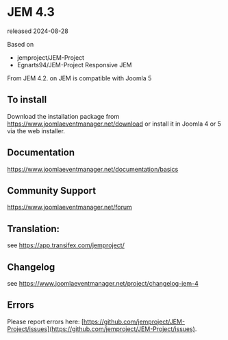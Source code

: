 # JEM 4.3
released 2024-08-28

Based on
- jemproject/JEM-Project
- Egnarts94/JEM-Project Responsive JEM

From JEM 4.2. on JEM is compatible with Joomla 5

## To install
Download the installation package from https://www.joomlaeventmanager.net/download or install it in Joomla 4 or 5 via the web installer.

## Documentation
https://www.joomlaeventmanager.net/documentation/basics

## Community Support
https://www.joomlaeventmanager.net/forum

## Translation:
see https://app.transifex.com/jemproject/

## Changelog
see https://www.joomlaeventmanager.net/project/changelog-jem-4

## Errors
Please report errors here: [https://github.com/jemproject/JEM-Project/issues](https://github.com/jemproject/JEM-Project/issues).

